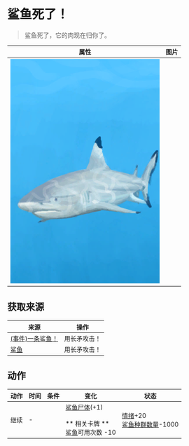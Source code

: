 # 鲨鱼死了！  
> 鲨鱼死了，它的肉现在归你了。  
  
  属性  |   图片   
 ----  |  ----:   
   |  ![](Sprite/SharkEvent.png)   
  
## 获取来源  
来源  |  操作  
----  |  ----  
[(事件)一条鲨鱼！](Event_SharkFight.md)  |  用长矛攻击！  
[鲨鱼](SharkVisitor.md)  |  用长矛攻击！  
## 动作  
动作  |  时间  |  条件  |  变化  |  状态  
----  |  ----  |  ----  |  ----  |  ----  
继续<br>  |  -  |    |  [鲨鱼尸体](SharkCarcass.md)(+1)<br><br>** 相关卡牌 **<br>[鲨鱼](SharkVisitor.md)可用次数  -10<br>  |  [情绪](Morale.md)+20<br>[鲨鱼种群数量](Pop_Shark.md)-1000  
